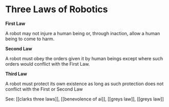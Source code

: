 # Three Laws of Robotics
**First Law**

A robot may not injure a human being or, through inaction, allow a human being to come to harm.

**Second Law**

A robot must obey the orders given it by human beings except where such orders would conflict with the First Law.

**Third Law**

A robot must protect its own existence as long as such protection does not conflict with the First or Second Law

See: [[clarks three laws]], [[benevolence of ai]], [[greys law]], [[greys law]]